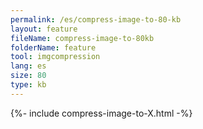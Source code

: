 ```yaml
---
permalink: /es/compress-image-to-80-kb
layout: feature
fileName: compress-image-to-80kb
folderName: feature
tool: imgcompression
lang: es
size: 80
type: kb
---
```


{%- include compress-image-to-X.html -%}
